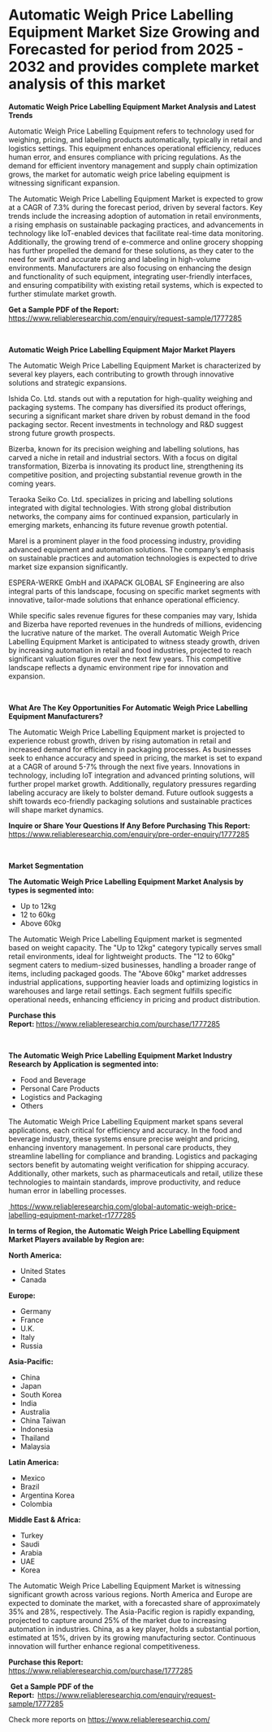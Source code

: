 <p><h1>Automatic Weigh Price Labelling Equipment Market Size Growing and Forecasted for period from 2025 - 2032 and provides complete market analysis of this market</h1></p><p><strong>Automatic Weigh Price Labelling Equipment Market Analysis and Latest Trends</strong></p>
<p><p>Automatic Weigh Price Labelling Equipment refers to technology used for weighing, pricing, and labeling products automatically, typically in retail and logistics settings. This equipment enhances operational efficiency, reduces human error, and ensures compliance with pricing regulations. As the demand for efficient inventory management and supply chain optimization grows, the market for automatic weigh price labeling equipment is witnessing significant expansion.</p><p>The Automatic Weigh Price Labelling Equipment Market is expected to grow at a CAGR of 7.3% during the forecast period, driven by several factors. Key trends include the increasing adoption of automation in retail environments, a rising emphasis on sustainable packaging practices, and advancements in technology like IoT-enabled devices that facilitate real-time data monitoring. Additionally, the growing trend of e-commerce and online grocery shopping has further propelled the demand for these solutions, as they cater to the need for swift and accurate pricing and labeling in high-volume environments. Manufacturers are also focusing on enhancing the design and functionality of such equipment, integrating user-friendly interfaces, and ensuring compatibility with existing retail systems, which is expected to further stimulate market growth.</p></p>
<p><strong>Get a Sample PDF of the Report:&nbsp;</strong> <a href="https://www.reliableresearchiq.com/enquiry/request-sample/1777285?utm_campaign=2456&utm_medium=2&utm_source=Github&utm_content=ia&utm_term=11042025&utm_id=automatic-weigh-price-labelling-equipment">https://www.reliableresearchiq.com/enquiry/request-sample/1777285</a></p>
<p>&nbsp;</p>
<p><strong>Automatic Weigh Price Labelling Equipment Major Market Players</strong></p>
<p><p>The Automatic Weigh Price Labelling Equipment Market is characterized by several key players, each contributing to growth through innovative solutions and strategic expansions. </p><p>Ishida Co. Ltd. stands out with a reputation for high-quality weighing and packaging systems. The company has diversified its product offerings, securing a significant market share driven by robust demand in the food packaging sector. Recent investments in technology and R&D suggest strong future growth prospects.</p><p>Bizerba, known for its precision weighing and labelling solutions, has carved a niche in retail and industrial sectors. With a focus on digital transformation, Bizerba is innovating its product line, strengthening its competitive position, and projecting substantial revenue growth in the coming years.</p><p>Teraoka Seiko Co. Ltd. specializes in pricing and labelling solutions integrated with digital technologies. With strong global distribution networks, the company aims for continued expansion, particularly in emerging markets, enhancing its future revenue growth potential.</p><p>Marel is a prominent player in the food processing industry, providing advanced equipment and automation solutions. The company’s emphasis on sustainable practices and automation technologies is expected to drive market size expansion significantly.</p><p>ESPERA-WERKE GmbH and iXAPACK GLOBAL SF Engineering are also integral parts of this landscape, focusing on specific market segments with innovative, tailor-made solutions that enhance operational efficiency. </p><p>While specific sales revenue figures for these companies may vary, Ishida and Bizerba have reported revenues in the hundreds of millions, evidencing the lucrative nature of the market. The overall Automatic Weigh Price Labelling Equipment Market is anticipated to witness steady growth, driven by increasing automation in retail and food industries, projected to reach significant valuation figures over the next few years. This competitive landscape reflects a dynamic environment ripe for innovation and expansion.</p></p>
<p>&nbsp;</p>
<p><strong>What Are The Key Opportunities For Automatic Weigh Price Labelling Equipment Manufacturers?</strong></p>
<p><p>The Automatic Weigh Price Labelling Equipment market is projected to experience robust growth, driven by rising automation in retail and increased demand for efficiency in packaging processes. As businesses seek to enhance accuracy and speed in pricing, the market is set to expand at a CAGR of around 5-7% through the next five years. Innovations in technology, including IoT integration and advanced printing solutions, will further propel market growth. Additionally, regulatory pressures regarding labeling accuracy are likely to bolster demand. Future outlook suggests a shift towards eco-friendly packaging solutions and sustainable practices will shape market dynamics.</p></p>
<p><strong>Inquire or Share Your Questions If Any Before Purchasing This Report:</strong> <a href="https://www.reliableresearchiq.com/enquiry/pre-order-enquiry/1777285?utm_campaign=2456&utm_medium=2&utm_source=Github&utm_content=ia&utm_term=11042025&utm_id=automatic-weigh-price-labelling-equipment">https://www.reliableresearchiq.com/enquiry/pre-order-enquiry/1777285</a></p>
<p>&nbsp;</p>
<p><strong>Market Segmentation</strong></p>
<p><strong>The Automatic Weigh Price Labelling Equipment Market Analysis by types is segmented into:</strong></p>
<p><ul><li>Up to 12kg</li><li>12 to 60kg</li><li>Above 60kg</li></ul></p>
<p><p>The Automatic Weigh Price Labelling Equipment market is segmented based on weight capacity. The "Up to 12kg" category typically serves small retail environments, ideal for lightweight products. The "12 to 60kg" segment caters to medium-sized businesses, handling a broader range of items, including packaged goods. The "Above 60kg" market addresses industrial applications, supporting heavier loads and optimizing logistics in warehouses and large retail settings. Each segment fulfills specific operational needs, enhancing efficiency in pricing and product distribution.</p></p>
<p><strong>Purchase this Report:&nbsp;</strong><a href="https://www.reliableresearchiq.com/purchase/1777285?utm_campaign=2456&utm_medium=2&utm_source=Github&utm_content=ia&utm_term=11042025&utm_id=automatic-weigh-price-labelling-equipment">https://www.reliableresearchiq.com/purchase/1777285</a></p>
<p>&nbsp;</p>
<p><strong>The Automatic Weigh Price Labelling Equipment Market Industry Research by Application is segmented into:</strong></p>
<p><ul><li>Food and Beverage</li><li>Personal Care Products</li><li>Logistics and Packaging</li><li>Others</li></ul></p>
<p><p>The Automatic Weigh Price Labelling Equipment market spans several applications, each critical for efficiency and accuracy. In the food and beverage industry, these systems ensure precise weight and pricing, enhancing inventory management. In personal care products, they streamline labelling for compliance and branding. Logistics and packaging sectors benefit by automating weight verification for shipping accuracy. Additionally, other markets, such as pharmaceuticals and retail, utilize these technologies to maintain standards, improve productivity, and reduce human error in labelling processes.</p></p>
<p><a href="https://www.reliableresearchiq.com/global-automatic-weigh-price-labelling-equipment-market-r1777285?utm_campaign=2456&utm_medium=2&utm_source=Github&utm_content=ia&utm_term=11042025&utm_id=automatic-weigh-price-labelling-equipment">&nbsp;https://www.reliableresearchiq.com/global-automatic-weigh-price-labelling-equipment-market-r1777285</a></p>
<p><strong>In terms of Region, the Automatic Weigh Price Labelling Equipment Market Players available by Region are:</strong></p>
<p>
    <p> <strong> North America: </strong>
        <ul>
            <li>United States</li>
            <li>Canada</li>
        </ul>
        </p> 
    <p> <strong> Europe: </strong>
        <ul>
            <li>Germany</li>
            <li>France</li>
            <li>U.K.</li>
            <li>Italy</li>
            <li>Russia</li>
        </ul>
        </p> 
    <p> <strong> Asia-Pacific: </strong>
        <ul>
            <li>China</li>
            <li>Japan</li>
            <li>South Korea</li>
            <li>India</li>
            <li>Australia</li>
            <li>China Taiwan</li>
            <li>Indonesia</li>
            <li>Thailand</li>
            <li>Malaysia</li>
        </ul>
        </p> 
    <p> <strong> Latin America: </strong>
        <ul>
            <li>Mexico</li>
            <li>Brazil</li>
            <li>Argentina Korea</li>
            <li>Colombia</li>
        </ul>
        </p> 
    <p> <strong> Middle East & Africa: </strong>
        <ul>
            <li>Turkey</li>
            <li>Saudi</li>
            <li>Arabia</li>
            <li>UAE</li>
            <li>Korea</li>
        </ul>
    </p>
    </p>
<p><p>The Automatic Weigh Price Labelling Equipment Market is witnessing significant growth across various regions. North America and Europe are expected to dominate the market, with a forecasted share of approximately 35% and 28%, respectively. The Asia-Pacific region is rapidly expanding, projected to capture around 25% of the market due to increasing automation in industries. China, as a key player, holds a substantial portion, estimated at 15%, driven by its growing manufacturing sector. Continuous innovation will further enhance regional competitiveness.</p></p>
<p><strong>Purchase this Report: </strong><a href="https://www.reliableresearchiq.com/purchase/1777285?utm_campaign=2456&utm_medium=2&utm_source=Github&utm_content=ia&utm_term=11042025&utm_id=automatic-weigh-price-labelling-equipment">https://www.reliableresearchiq.com/purchase/1777285</a></p>
<p>&nbsp;<strong>Get a Sample PDF of the Report:&nbsp;&nbsp;</strong><a href="https://www.reliableresearchiq.com/enquiry/request-sample/1777285?utm_campaign=2456&utm_medium=2&utm_source=Github&utm_content=ia&utm_term=11042025&utm_id=automatic-weigh-price-labelling-equipment">https://www.reliableresearchiq.com/enquiry/request-sample/1777285</a></p>
<p><strong></strong></p>
<p>Check more reports on <a href="https://www.reliableresearchiq.com/?utm_campaign=2456&utm_medium=2&utm_source=Github&utm_content=ia&utm_term=11042025&utm_id=automatic-weigh-price-labelling-equipment">https://www.reliableresearchiq.com/</a></p>